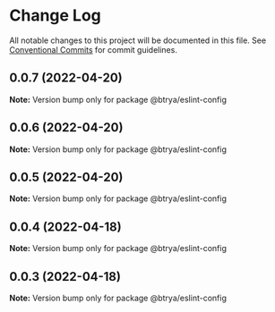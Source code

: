 # Change Log

All notable changes to this project will be documented in this file.
See [Conventional Commits](https://conventionalcommits.org) for commit guidelines.

## 0.0.7 (2022-04-20)

**Note:** Version bump only for package @btrya/eslint-config





## 0.0.6 (2022-04-20)

**Note:** Version bump only for package @btrya/eslint-config





## 0.0.5 (2022-04-20)

**Note:** Version bump only for package @btrya/eslint-config





## 0.0.4 (2022-04-18)

**Note:** Version bump only for package @btrya/eslint-config





## 0.0.3 (2022-04-18)

**Note:** Version bump only for package @btrya/eslint-config

